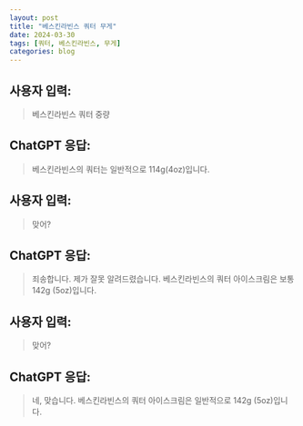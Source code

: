 ```yaml
---
layout: post
title: "베스킨라빈스 쿼터 무게"
date: 2024-03-30
tags: [쿼터, 베스킨라빈스, 무게]
categories: blog
---
```


## 사용자 입력:
> 베스킨라빈스 쿼터 중량

## ChatGPT 응답:
> 베스킨라빈스의 쿼터는 일반적으로 114g(4oz)입니다.

## 사용자 입력:
> 맞어?

## ChatGPT 응답:
> 죄송합니다. 제가 잘못 알려드렸습니다. 베스킨라빈스의 쿼터 아이스크림은 보통 142g (5oz)입니다.

## 사용자 입력:
> 맞어?

## ChatGPT 응답:
> 네, 맞습니다. 베스킨라빈스의 쿼터 아이스크림은 일반적으로 142g (5oz)입니다.

